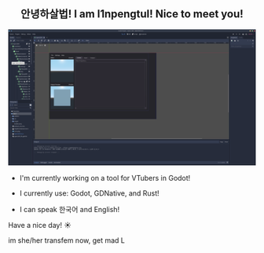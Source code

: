 <h2 align="center">안녕하살법! I am l1npengtul! Nice to meet you!</h2>
 
<p align="center"> <img src="https://github.com/l1npengtul/l1npengtul/blob/senpai/Screenshot_20210123_010025.png" alt="l1npengtul_project_godot" /> </p>
 
 - I'm currently working on a tool for VTubers in Godot!
 
 - I currently use: Godot, GDNative, and Rust!
 
 - I can speak 한국어 and English!
 
Have a nice day! :sunny:

im she/her transfem now, get mad L
